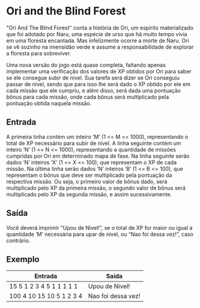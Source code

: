 # Ori and the Blind Forest

"Ori And The Blind Forest" conta a história de Ori, um espírito materializado que foi adotado por Naru, uma espécie de urso que há muito tempo vivia em uma floresta encantada. Mas infelizmente ocorre a morte de Naru. Ori se vê sozinho na imensidão verde e assume a responsabilidade de explorar a floresta para sobreviver.

Uma nova versão do jogo está quase completa, faltando apenas implementar uma verificação dos valores de XP obtidos por Ori para saber se ele consegue subir de nível. Sua tarefa será dizer se Ori conseguiu passar de nível, sendo que para isso lhe será dado o XP obtido por ele em cada missão que ele cumpriu, e além disso, será dada uma pontuação bônus para cada missão, onde cada bônus será multiplicado pela pontuação obtida naquela missão.

## Entrada

A primeira linha contém um inteiro ‘M’ (1 <= M <= 1000), representando o total de XP necessário para subir de nível. A linha seguinte contém um inteiro ‘N’ (1 <= N <= 1000), representando a quantidade de missões cumpridas por Ori em determinado mapa de fase. Na linha seguinte serão dados ‘N’ inteiros ‘X’ (1 <= X <= 100), que representam o XP de cada missão. Na última linha serão dados ‘N’ inteiros ‘B’ (1 <= B <= 100), que representam o bônus que deve ser multiplicado pela pontuação da respectiva missão. Ou seja, o primeiro valor de bônus dado, será multiplicado pelo XP da primeira missão, o segundo valor de bônus será multiplicado pelo XP da segunda missão, e assim sucessivamente.

## Saída

Você deverá imprimir “Upou de Nivel!”, se o total de XP for maior ou igual a quantidade ‘M’ necessária para upar de nível, ou “Nao foi dessa vez!”, caso contrário.

## Exemplo

| Entrada                  | Saída              |
| ------------------------ | ------------------ |
| 15 5 1 2 3 4 5 1 1 1 1 1 | Upou de Nivel!     |
| 100 4 10 15 10 5 1 2 3 4 | Nao foi dessa vez! |
